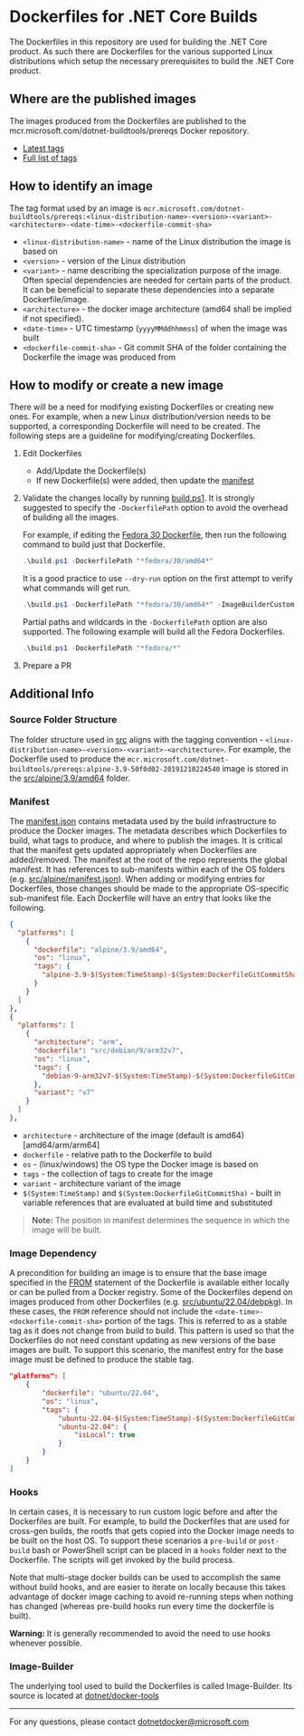 # Dockerfiles for .NET Core Builds

The Dockerfiles in this repository are used for building the .NET Core product.  As such there are Dockerfiles for the various supported Linux distributions which setup the necessary prerequisites to build the .NET Core product.

## Where are the published images

The images produced from the Dockerfiles are published to the mcr.microsoft.com/dotnet-buildtools/prereqs Docker repository.

  - [Latest tags](https://github.com/dotnet/versions/blob/main/build-info/docker/image-info.dotnet-dotnet-buildtools-prereqs-docker-main.json)
  - [Full list of tags](https://mcr.microsoft.com/v2/dotnet-buildtools/prereqs/tags/list)

## How to identify an image

The tag format used by an image is `mcr.microsoft.com/dotnet-buildtools/prereqs:<linux-distribution-name>-<version>-<variant>-<architecture>-<date-time>-<dockerfile-commit-sha>`

- `<linux-distribution-name>` - name of the Linux distribution the image is based on
- `<version>` - version of the Linux distribution
- `<variant>` - name describing the specialization purpose of the image.  Often special dependencies are needed for certain parts of the product.  It can be beneficial to separate these dependencies into a separate Dockerfile/image.
- `<architecture>` - the docker image architecture (amd64 shall be implied if not specified).
- `<date-time>` - UTC timestamp (`yyyyMMddhhmmss`) of when the image was built
- `<dockerfile-commit-sha>` - Git commit SHA of the folder containing the Dockerfile the image was produced from

## How to modify or create a new image

There will be a need for modifying existing Dockerfiles or creating new ones.  For example, when a new Linux distribution/version needs to be supported, a corresponding Dockerfile will need to be created.  The following steps are a guideline for modifying/creating Dockerfiles.

1. Edit Dockerfiles
    - Add/Update the Dockerfile(s)
    - If new Dockerfile(s) were added, then update the [manifest](#manifest)

2. Validate the changes locally by running [build.ps1](./build.ps1).  It is strongly suggested to specify the `-DockerfilePath` option to avoid the overhead of building all the images.

    For example, if editing the [Fedora 30 Dockerfile](./src/fedora/30/amd64/Dockerfile), then run the following command to build just that Dockerfile.

    ```powershell
    .\build.ps1 -DockerfilePath "*fedora/30/amd64*"
    ```

    It is a good practice to use `--dry-run` option on the first attempt to verify what commands will get run.

    ```powershell
    .\build.ps1 -DockerfilePath "*fedora/30/amd64*" -ImageBuilderCustomArgs "--dry-run"
    ```

    Partial paths and wildcards in the `-DockerfilePath` option are also supported.  The following example will build all the Fedora Dockerfiles.

    ```powershell
    .\build.ps1 -DockerfilePath "*fedora/*"
    ```

3. Prepare a PR

## Additional Info

### Source Folder Structure

The folder structure used in [src](./src) aligns with the tagging convention - `<linux-distribution-name>-<version>-<variant>-<architecture>`.  For example, the Dockerfile used to produce the `mcr.microsoft.com/dotnet-buildtools/prereqs:alpine-3.9-50f0d02-20191210224540` image is stored in the [src/alpine/3.9/amd64](./src/alpine/3.9/amd64) folder.

### Manifest

The [manifest.json](./manifest.json) contains metadata used by the build infrastructure to produce the Docker images.  The metadata describes which Dockerfiles to build, what tags to produce, and where to publish the images.  It is critical that the manifest gets updated appropriately when Dockerfiles are added/removed.  The manifest at the root of the repo represents the global manifest.  It has references to sub-manifests within each of the OS folders (e.g. [src/alpine/manifest.json](./src/alpine/manifest.json)).  When adding or modifying entries for Dockerfiles, those changes should be made to the appropriate OS-specific sub-manifest file.  Each Dockerfile will have an entry that looks like the following.

```json
{
  "platforms": [
    {
      "dockerfile": "alpine/3.9/amd64",
      "os": "linux",
      "tags": {
        "alpine-3.9-$(System:TimeStamp)-$(System:DockerfileGitCommitSha)": {}
      }
    }
  ]
},
{
  "platforms": [
    {
      "architecture": "arm",
      "dockerfile": "src/debian/9/arm32v7",
      "os": "linux",
      "tags": {
        "debian-9-arm32v7-$(System:TimeStamp)-$(System:DockerfileGitCommitSha)": {}
      },
      "variant": "v7"
    }
  ]
},
```

- `architecture` - architecture of the image (default is amd64) [amd64/arm/arm64]
- `dockerfile` - relative path to the Dockerfile to build
- `os` - (linux/windows) the OS type the Docker image is based on
- `tags` - the collection of tags to create for the image
- `variant` - architecture variant of the image
- `$(System:TimeStamp)` and `$(System:DockerfileGitCommitSha)` - built in variable references that are evaluated at build time and substituted

> **Note:** The position in manifest determines the sequence in which the image will be built.

### Image Dependency

A precondition for building an image is to ensure that the base image specified in the [FROM]((https://docs.docker.com/engine/reference/builder/#from)) statement of the Dockerfile is available either locally or can be pulled from a Docker registry.  Some of the Dockerfiles depend on images produced from other Dockerfiles (e.g. [src/ubuntu/22.04/debpkg](./src/ubuntu/22.04/debpkg)).  In these cases, the `FROM` reference should not include the `<date-time>-<dockerfile-commit-sha>` portion of the tags.  This is referred to as a stable tag as it does not change from build to build.  This pattern is used so that the Dockerfiles do not need constant updating as new versions of the base images are built.  To support this scenario, the manifest entry for the base image must be defined to produce the stable tag.

```json
"platforms": [
    {
        "dockerfile": "ubuntu/22.04",
        "os": "linux",
        "tags": {
            "ubuntu-22.04-$(System:TimeStamp)-$(System:DockerfileGitCommitSha)": {},
            "ubuntu-22.04": {
                "isLocal": true
            }
        }
    }
]
```

### Hooks

In certain cases, it is necessary to run custom logic before and after the Dockerfiles are built.  For example, to build the Dockerfiles that are used for cross-gen builds, the rootfs that gets copied into the Docker image needs to be built on the host OS.  To support these scenarios a `pre-build` or `post-build` bash or PowerShell script can be placed in a `hooks` folder next to the Dockerfile.  The scripts will get invoked by the build process.

Note that multi-stage docker builds can be used to accomplish the same without build hooks, and are easier to iterate on locally because this takes advantage of docker image caching to avoid re-running steps when nothing has changed (whereas pre-build hooks run every time the dockerfile is built).

**Warning:** It is generally recommended to avoid the need to use hooks whenever possible.

### Image-Builder

The underlying tool used to build the Dockerfiles is called Image-Builder.  Its source is located at [dotnet/docker-tools](https://github.com/dotnet/docker-tools)

----------

For any questions, please contact dotnetdocker@microsoft.com
